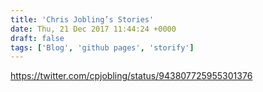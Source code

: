 ```yaml
---
title: 'Chris Jobling’s Stories'
date: Thu, 21 Dec 2017 11:44:24 +0000
draft: false
tags: ['Blog', 'github pages', 'storify']
---
```


https://twitter.com/cpjobling/status/943807725955301376